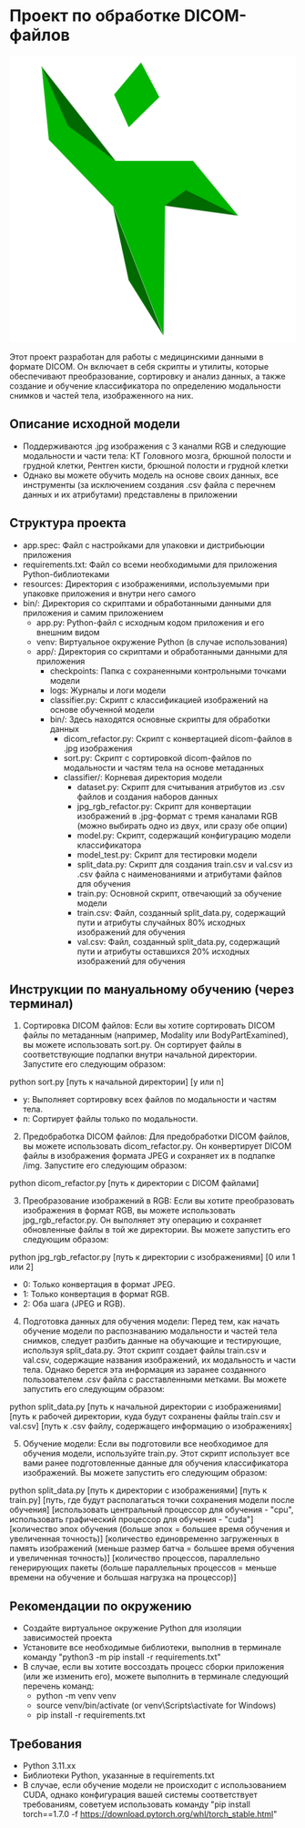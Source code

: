 # Проект по обработке DICOM-файлов
![Alt](resources/icon.png)

Этот проект разработан для работы с медицинскими данными в формате DICOM. Он включает в себя скрипты и утилиты, которые обеспечивают преобразование, сортировку и анализ данных, а также создание и обучение классификатора по определению модальности снимков и частей тела, изображенного на них. 

## Описание исходной модели

- Поддерживаются .jpg  изображения с 3 каналми RGB и следующие модальности и части тела: КТ Головного мозга, брюшной полости и грудной клетки, Рентген кисти, брюшной полости и грудной клетки
- Однако вы можете обучить модель на основе своих данных, все инструменты (за исключением создания .csv файла с перечнем данных и их атрибутами) представлены в приложении

## Структура проекта

* app.spec: Файл с настройками для упаковки и дистрибьюции приложения
* requirements.txt: Файл со всеми необходимыми для приложения Python-библиотеками
* resources: Директория с изображениями, используемыми при упаковке приложения и внутри него самого
* bin/: Директория со скриптами и обработанными данными для приложения и самим приложением
   * app.py: Python-файл с исходным кодом приложения и его внешним видом
   * venv: Виртуальное окружение Python (в случае использования)
   * app/: Директория со скриптами и обработанными данными для приложения
      * checkpoints: Папка с сохраненными контрольными точками модели
      * logs: Журналы и логи модели
      * classifier.py: Скрипт с классификацией изображений на основе обученной модели
      * bin/: Здесь находятся основные скрипты для обработки данных
         * dicom_refactor.py: Скрипт с конвертацией dicom-файлов в .jpg изображения
         * sort.py: Скрипт с сортировкой dicom-файлов по модальности и частям тела на основе метаданных
         * classifier/: Корневая директория модели
            * dataset.py: Скрипт для считывания атрибутов из .csv файлов и создания наборов данных
            * jpg_rgb_refactor.py: Скрипт для конвертации изображений в .jpg-формат с тремя каналами RGB (можно выбирать одно из двух, или сразу обе опции)
            * model.py: Скрипт, содержащий конфигурацию модели классификатора
            * model_test.py: Скрипт для тестировки модели
            * split_data.py: Скрипт для создания train.csv и val.csv из .csv файла с наименованиями и атрибутами файлов для обучения
            * train.py: Основной скрипт, отвечающий за обучение модели
            * train.csv: Файл, созданный split_data.py, содержащий пути и атрибуты случайных 80% исходных изображений для обучения
            * val.csv: Файл, созданный split_data.py, содержащий пути и атрибуты оставшихся 20% исходных изображений для обучения

## Инструкции по мануальному обучению (через терминал)

1. Сортировка DICOM файлов: Если вы хотите сортировать DICOM файлы по метаданным (например, Modality или BodyPartExamined), вы можете использовать sort.py. Он сортирует файлы в соответствующие подпапки внутри начальной директории. Запустите его следующим образом:

python sort.py [путь к начальной директории] [y или n]

   - y: Выполняет сортировку всех файлов по модальности и частям тела.
   - n: Сортирует файлы только по модальности.

2. Предобработка DICOM файлов: Для предобработки DICOM файлов, вы можете использовать dicom_refactor.py. Он конвертирует DICOM файлы в изображения формата JPEG и сохраняет их в подпапке /img. Запустите его следующим образом:

python dicom_refactor.py [путь к директории с DICOM файлами]

3. Преобразование изображений в RGB: Если вы хотите преобразовать изображения в формат RGB, вы можете использовать jpg_rgb_refactor.py. Он выполняет эту операцию и сохраняет обновленные файлы в той же директории. Вы можете запустить его следующим образом:

python jpg_rgb_refactor.py [путь к директории с изображениями] [0 или 1 или 2]

   - 0: Только конвертация в формат JPEG.
   - 1: Только конвертация в формат RGB.
   - 2: Оба шага (JPEG и RGB).

4. Подготовка данных для обучения модели: Перед тем, как начать обучение модели по распознаванию модальности и частей тела снимков, следует разбить данные на обучающие и тестирующие, используя split_data.py. Этот скрипт создает файлы train.csv и val.csv, содержащие названия изображений, их модальность и части тела. Однако берется эта информация из заранее созданного пользователем .csv файла с расставленными метками. Вы можете запустить его следующим образом:

python split_data.py [путь к начальной директории с изображениями] [путь к рабочей директории, куда будут сохранены файлы train.csv и val.csv] [путь к .csv файлу, содержащего информацию о изображениях]

5. Обучение модели: Если вы подготовили все необходимое для обучения модели, используйте train.py. Этот скрипт использует все вами ранее подготовленные данные для обучения классификатора изображений. Вы можете запустить его следующим образом:

python split_data.py [путь к директории с изображениями] [путь к train.py] [путь, где будут располагаться точки сохранения модели после обучения] [использовать центральный процессор для обучения - "cpu", использовать графический процессор для обучения - "cuda"] [количество эпох обучения (больше эпох = большее время обучения и увеличенная точность)] [количество единовременно загруженных в память изображений (меньше размер батча = большее время обучения и увеличенная точность)] [количество процессов, параллельно генерирующих пакеты (больше параллельных процессов = меньше времени на обучение и большая нагрузка на процессор)]


## Рекомендации по окружению

- Создайте виртуальное окружение Python для изоляции зависимостей проекта
- Установите все необходимые библиотеки, выполнив в терминале команду "python3 -m pip install -r requirements.txt"
- В случае, если вы хотите воссоздать процесс сборки приложения (или же изменить его), можете выполнить в терминале следующий перечень команд:
   - python -m venv venv
   - source venv/bin/activate (or venv\Scripts\activate for Windows)
   - pip install -r requirements.txt

## Требования

- Python 3.11.xx
- Библиотеки Python, указанные в requirements.txt
- В случае, если обучение модели не происходит с использованием CUDA, однако конфигурация вашей системы соответствует требованиям, советуем использовать команду "pip install torch==1.7.0 -f https://download.pytorch.org/whl/torch_stable.html"
